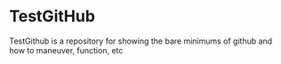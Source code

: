 # TestGitHub
TestGithub is a repository for showing the bare minimums of github and how to maneuver, function, etc
